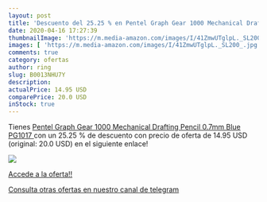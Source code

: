 ```yaml
---
layout: post
title: 'Descuento del 25.25 % en Pentel Graph Gear 1000 Mechanical Drafti'
date: 2020-04-16 17:27:39
thumbnailImage: 'https://m.media-amazon.com/images/I/41ZmwUTglpL._SL200_.jpg'
images: [ 'https://m.media-amazon.com/images/I/41ZmwUTglpL._SL200_.jpg' ]
comments: true
category: ofertas
author: ring
slug: B0013NHU7Y
description:
actualPrice: 14.95 USD
comparePrice: 20.0 USD
inStock: true
---
```


Tienes [Pentel Graph Gear 1000 Mechanical Drafting Pencil 0.7mm Blue  PG1017 ](https://www.amazon.com/dp/B0013NHU7Y/?tag=redken08-20) con un 25.25 % de descuento con precio de oferta de 14.95 USD (original: 20.0 USD) en el siguiente enlace!

[![](https://m.media-amazon.com/images/I/41ZmwUTglpL._SL200_.jpg)](https://www.amazon.com/dp/B0013NHU7Y/?tag=redken08-20)

[Accede a la oferta!!](https://www.amazon.com/dp/B0013NHU7Y/?tag=redken08-20)

[Consulta otras ofertas en nuestro canal de telegram](https://t.me/s/ofertas25)
